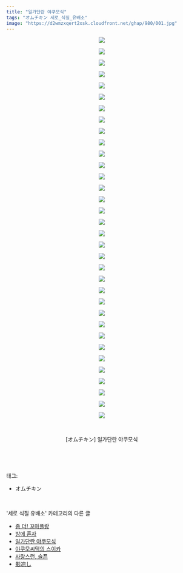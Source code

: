 ```yaml
---
title: "일가단란 야쿠모식"
tags: "オムチキン 세로_식질_유배소"
image: "https://d2wmzxqert2xsk.cloudfront.net/ghap/980/001.jpg"
---
```

<div class="article">
<p style="text-align: center; clear: none; float: none;"><img src="{{ site.imgserver11 }}/ghap/980/001.jpg"/></p>
<p style="text-align: center; clear: none; float: none;"><img src="{{ site.imgserver11 }}/ghap/980/002.jpg"/></p>
<p style="text-align: center; clear: none; float: none;"><img src="{{ site.imgserver11 }}/ghap/980/003.jpg"/></p>
<p style="text-align: center; clear: none; float: none;"><img src="{{ site.imgserver11 }}/ghap/980/004.jpg"/></p>
<p style="text-align: center; clear: none; float: none;"><img src="{{ site.imgserver11 }}/ghap/980/005.jpg"/></p>
<p style="text-align: center; clear: none; float: none;"><img src="{{ site.imgserver11 }}/ghap/980/006.jpg"/></p>
<p style="text-align: center; clear: none; float: none;"><img src="{{ site.imgserver11 }}/ghap/980/007.jpg"/></p>
<p style="text-align: center; clear: none; float: none;"><img src="{{ site.imgserver11 }}/ghap/980/008.jpg"/></p>
<p style="text-align: center; clear: none; float: none;"><img src="{{ site.imgserver11 }}/ghap/980/009.jpg"/></p>
<p style="text-align: center; clear: none; float: none;"><img src="{{ site.imgserver11 }}/ghap/980/010.jpg"/></p>
<p style="text-align: center; clear: none; float: none;"><img src="{{ site.imgserver11 }}/ghap/980/011.jpg"/></p>
<p style="text-align: center; clear: none; float: none;"><img src="{{ site.imgserver11 }}/ghap/980/012.jpg"/></p>
<p style="text-align: center; clear: none; float: none;"><img src="{{ site.imgserver11 }}/ghap/980/013.jpg"/></p>
<p style="text-align: center; clear: none; float: none;"><img src="{{ site.imgserver11 }}/ghap/980/014.jpg"/></p>
<p style="text-align: center; clear: none; float: none;"><img src="{{ site.imgserver11 }}/ghap/980/015.jpg"/></p>
<p style="text-align: center; clear: none; float: none;"><img src="{{ site.imgserver11 }}/ghap/980/016.jpg"/></p>
<p style="text-align: center; clear: none; float: none;"><img src="{{ site.imgserver11 }}/ghap/980/017.jpg"/></p>
<p style="text-align: center; clear: none; float: none;"><img src="{{ site.imgserver11 }}/ghap/980/018.jpg"/></p>
<p style="text-align: center; clear: none; float: none;"><img src="{{ site.imgserver11 }}/ghap/980/019.jpg"/></p>
<p style="text-align: center; clear: none; float: none;"><img src="{{ site.imgserver11 }}/ghap/980/020.jpg"/></p>
<p style="text-align: center; clear: none; float: none;"><img src="{{ site.imgserver11 }}/ghap/980/021.jpg"/></p>
<p style="text-align: center; clear: none; float: none;"><img src="{{ site.imgserver11 }}/ghap/980/022.jpg"/></p>
<p style="text-align: center; clear: none; float: none;"><img src="{{ site.imgserver11 }}/ghap/980/023.jpg"/></p>
<p style="text-align: center; clear: none; float: none;"><img src="{{ site.imgserver11 }}/ghap/980/024.jpg"/></p>
<p style="text-align: center; clear: none; float: none;"><img src="{{ site.imgserver11 }}/ghap/980/025.jpg"/></p>
<p style="text-align: center; clear: none; float: none;"><img src="{{ site.imgserver11 }}/ghap/980/026.jpg"/></p>
<p style="text-align: center; clear: none; float: none;"><img src="{{ site.imgserver11 }}/ghap/980/027.jpg"/></p>
<p style="text-align: center; clear: none; float: none;"><img src="{{ site.imgserver11 }}/ghap/980/028.jpg"/></p>
<p style="text-align: center; clear: none; float: none;"><img src="{{ site.imgserver11 }}/ghap/980/029.jpg"/></p>
<p style="text-align: center; clear: none; float: none;"><img src="{{ site.imgserver11 }}/ghap/980/030.jpg"/></p>
<p style="text-align: center; clear: none; float: none;"><img src="{{ site.imgserver11 }}/ghap/980/031.jpg"/></p>
<p style="text-align: center; clear: none; float: none;"><img src="{{ site.imgserver11 }}/ghap/980/032.jpg"/></p>
<p style="text-align: center; clear: none; float: none;"><img src="{{ site.imgserver11 }}/ghap/980/033.jpg"/></p>
<p style="text-align: center; clear: none; float: none;"><img src="{{ site.imgserver11 }}/ghap/980/034.jpg"/></p>
<p style="text-align: center; clear: none; float: none;"><br/></p>
<p style="text-align: center; clear: none; float: none;">[オムチキン] 일가단란 야쿠모식</p>
<p><br/></p>
</div><br/>
<div class="tagTrail">
<p>태그: </p>
<ul>
<li>オムチキン</li>
</ul>
</div><br/>
<div class="another">
<p>'세로 식질 유배소' 카테고리의 다른 글</p>
<ul>
<li><a href="/ghap_1005">좀 더! 꼬마플랑</a></li>
<li><a href="/ghap_993">밤에 혼자</a></li>
<li><a href="/ghap_980">일가단란 야쿠모식</a></li>
<li><a href="/ghap_771">야쿠모씨댁의 스이카</a></li>
<li><a href="/ghap_650">사랑스런, 슬픈</a></li>
<li><a href="/ghap_407">影凉し</a></li>
</ul>
</div><br/>
<div class="cb_module cb_fluid">
<div class="cb_wrt cb_profile">
</div><!-- commentList close -->
</div><br/>
